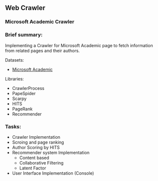 ## Web Crawler
### Microsoft Academic Crawler

### Brief summary:

Implementing a Crawler for Microsoft Academic page to fetch information from related pages and their authors.

Datasets:
- [Microsoft Academic](https://academic.microsoft.com/)

Libraries:
- CrawlerProcess
- PapeSpider
- Scarpy
- HITS
- PageRank
- Recommender

### Tasks:
- Crawler Implementation
- Scroing and page ranking
- Author Scoring by HITS
- Recommender system Implementation
    - Content based
    - Collaborative Filtering
    - Latent Factor
- User Interface Implementation (Console)
